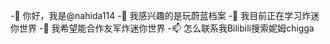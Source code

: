 -👋 你好，我是@nahida114
-👀 我感兴趣的是玩蔚蓝档案
-🌱 我目前正在学习炸迷你世界
-💞️ 我希望能合作友军炸迷你世界
-📫 怎么联系我Bilibili搜索妮姆chigga

<!---
nahida114/nahida114是a ✨ special ✨ 存储库，因为它的“README.md”(此文件)出现在您的GitHub配置文件中。
您可以单击“预览”链接查看所做的更改。
--->
